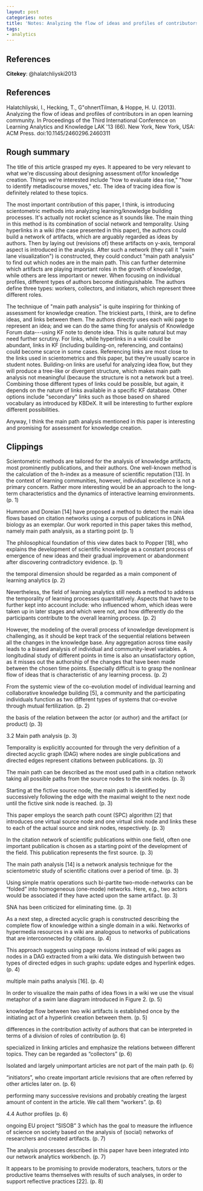 ```yaml
---
layout: post
categories: notes
title: 'Notes: Analyzing the flow of ideas and profiles of contributors in an open learning community'
tags:
- analytics
---
```


## References

**Citekey**: @halatchliyski2013

## References

Halatchliyski, I., Hecking, T., G\"ohnertTilman, & Hoppe, H. U. (2013). Analyzing the flow of ideas and profiles of contributors in an open learning community. In Proceedings of the Third International Conference on Learning Analytics and Knowledge LAK '13 (66). New York, New York, USA: ACM Press. doi:10.1145/2460296.2460311  












## Rough summary

The title of this article grasped my eyes. It appeared to be very relevant to what we're discussing about designing assessment of/for knowledge creation. Things we're interested include "how to evaluate idea rise," "how to identify metadiscourse moves," etc. The idea of tracing idea flow is definitely related to these topics.

The most important contribution of this paper, I think, is introducing scientometric methods into analyzing learning/knowledge building processes. It's actually not rocket science as it sounds like. The main thing in this method is its combination of social network and temporality. Using hyperlinks in a wiki (the case presented in this paper), the authors could build a network of artifacts, which are arguably regarded as ideas by authors. Then by laying out (revisions of) these artifacts on y-axis, temporal aspect is introduced in the analysis. After such a network (they call it "swim lane visualization") is constructed, they could conduct "main path analysis" to find out which nodes are in the main path. This can further determine which artifacts are playing important roles in the growth of knowledge, while others are less important or newer. When focusing on individual profiles, different types of authors become distinguishable. The authors define three types: workers, collectors, and initiators, which represent three different roles.

The technique of "main path analysis" is quite inspiring for thinking of assessment for knowledge creation. The trickiest parts, I think, are to define ideas, and links between them. The authors directly uses each wiki page to represent an idea; and we can do the same thing for analysis of Knowledge Forum data---using KF note to denote idea. This is quite natural but may need further scrutiny. For links, while hyperlinks in a wiki could be abundant, links in KF (including building-on, referencing, and contains) could become scarce in some cases. Referencing links are most close to the links used in scientometrics and this paper, but they're usually scarce in student notes. Building-on links are useful for analyzing idea flow, but they will produce a tree-like or divergent structure, which makes main path analysis not meaningful (because the structure is not a network but a tree). Combining those different types of links could be possible, but again, it depends on the nature of links available in a specific KF database. Other options include "secondary" links such as those based on shared vocabulary as introduced by KBDeX. It will be interesting to further explore different possibilities.

Anyway, I think the main path analysis mentioned in this paper is interesting and promising for assessment for knowledge creation.
## Clippings
Scientometric methods are tailored for the analysis of knowledge artifacts,  most  prominently  publications,  and  their  authors.  One well-known method is the calculation of the h-index as a measure of  scientific  reputation  [13].  In  the  context  of  learning communities,  however,  individual  excellence  is  not  a  primary concern.  Rather  more  interesting  would  be  an  approach  to  the long-term characteristics and the dynamics of interactive learning environments. (p. 1)

Hummon and Doreian [14] have proposed a method to detect the main  idea  flows  based  on  citation  networks  using  a  corpus  of publications in DNA biology as an exemplar. Our work reported in this paper takes this method, namely main path analysis, as a starting  point (p. 1)

The philosophical foundation of this view dates back to  Popper  [18],  who  explains  the  development  of  scientific knowledge as a constant process of emergence of new ideas and their  gradual  improvement  or  abandonment  after  discovering contradictory  evidence. (p. 1)

the temporal dimension should be regarded as a main component of  learning  analytics (p. 2)

Nevertheless,  the  field  of  learning analytics  still  needs  a  method  to  address  the  temporality  of learning processes quantitatively. Aspects that have to be further kept  into  account  include:  who  influenced  whom,  which  ideas were  taken  up  in  later  stages  and  which  were  not,  and  how differently  do  the  participants  contribute  to  the  overall  learning process. (p. 2)

However,  the  modeling  of  the  overall process of knowledge development is challenging, as it should be kept track of the sequential relations between all the changes in the knowledge base. Any aggregation across time easily leads to a biased  analysis  of  individual  and  community-level  variables.  A longitudinal  study  of  different  points  in  time  is  also  an unsatisfactory  option,  as  it  misses  out  the  authorship  of  the changes  that  have  been  made  between  the  chosen  time  points. Especially difficult is to grasp the nonlinear flow of ideas that is characteristic of any learning process. (p. 2)

From  the  systemic  view  of  the  co-evolution model  of  individual  learning  and  collaborative  knowledge building  [5],  a  community  and  the  participating  individuals function as two different types of systems that co-evolve through mutual  fertilization. (p. 2)

the basis of the relation between the actor (or author) and the artifact (or product) (p. 3)

3.2  Main path analysis (p. 3)

Temporality is explicitly accounted for through  the  very  definition  of  a  directed  acyclic  graph  (DAG) where nodes are single publications and directed edges represent citations  between  publications. (p. 3)

The main path can be described as the most used path in a citation network  taking  all  possible  paths  from  the  source  nodes  to  the sink  nodes. (p. 3)

Starting at the fictive source node, the main path is identified by successively  following  the  edge  with  the  maximal weight to the next  node  until  the  fictive  sink  node  is  reached. (p. 3)

This  paper  employs  the  search  path  count  (SPC)  algorithm  [2] that introduces one virtual source node and one virtual sink node and  links  these  to  each  of  the  actual  source  and  sink  nodes, respectively. (p. 3)

In  the  citation  network  of  scientific  publications  within one field, often one important publication is chosen as a starting point of the development of the field. This publication represents the  first  source. (p. 3)

The main path analysis  [14] is a network analysis technique for the  scientometric  study  of  scientific  citations  over  a  period  of time. (p. 3)

Using simple matrix operations such bi-partite two-mode-networks can be “folded” into homogeneous (one-mode) networks. Here, e.g., two actors would be associated if they have acted upon the same artifact. (p. 3)

SNA has been criticized for eliminating  time. (p. 3)

As a next step, a directed acyclic graph is constructed describing the complete flow of knowledge within a single domain in a wiki. Networks  of  hypermedia  resources  in  a  wiki  are  analogous  to networks of publications that are interconnected by citations. (p. 4)

This approach suggests using page revisions instead of wiki pages as nodes  in  a  DAG  extracted  from  a  wiki  data.  We  distinguish between two types of directed edges in such graphs: update edges and  hyperlink  edges. (p. 4)

multiple  main paths analysis [16]. (p. 4)

In order to visualize the main paths of idea flows in a wiki we use the visual metaphor of a swim lane diagram introduced in Figure  2. (p. 5)

knowledge flow between two wiki artifacts is established once by the initiating act of a hyperlink creation between them. (p. 5)

differences  in  the  contribution  activity  of  authors  that  can  be interpreted  in  terms  of a division of roles of contribution (p. 6)

specialized in linking articles and emphasize the relations  between  different  topics.  They  can  be  regarded  as “collectors” (p. 6)

Isolated  and largely unimportant articles are not part of the main path (p. 6)

“initiators”,  who  create  important  article revisions that are often referred by other articles later on. (p. 6)

performing  many  successive  revisions and probably creating the largest amount of content in the article. We call them “workers”. (p. 6)

4.4  Author profiles (p. 6)

ongoing  EU  project  “SISOB” 3   which has the goal to measure the influence of science on society based on  the  analysis  of  (social)  networks  of  researchers  and  created artifacts. (p. 7)

The  analysis  processes  described  in  this  paper  have  been integrated into our network analytics workbench. (p. 7)

It  appears  to  be  promising  to provide  moderators,  teachers,  tutors  or  the  productive  teams themselves  with  results  of  such  analyses,  in  order  to  support reflective  practices  [22]. (p. 8)
